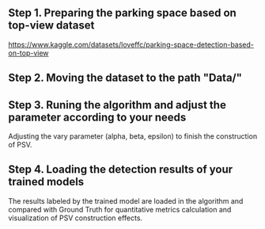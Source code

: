 ## Step 1. Preparing the parking space based on top-view dataset
https://www.kaggle.com/datasets/loveffc/parking-space-detection-based-on-top-view
## Step 2. Moving the dataset to the path "Data/"
## Step 3. Runing the algorithm and adjust the parameter according to your needs
Adjusting the vary parameter (alpha, beta, epsilon) to finish the construction of PSV.
## Step 4. Loading the detection results of your trained models
The results labeled by the trained model are loaded in the algorithm and compared with Ground Truth for quantitative metrics calculation and visualization of PSV construction effects.
